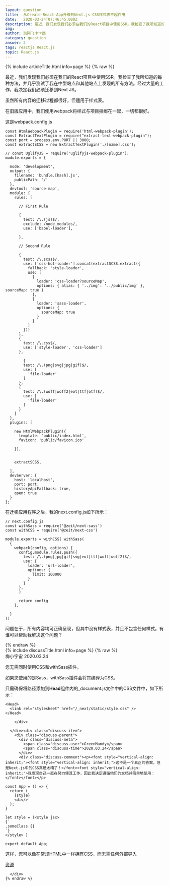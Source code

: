 ```yaml
---
layout: question
title:  从Create-React-App升级到Next.js-CSS样式表不起作用
date:   2020-03-24T07:46:45.000Z
description: 最近，我们发现我们必须在我们的React项目中使用SSR。我检查了我所知道的每种方法，并几乎测试了我在中型站点和其他站点上发现的所有方法。经过大量的工作，...
img: 
author: 凯阿飞卡卡西
category: question
answer: 2
tags: reactjs React.js
topic: React.js
---
```

<div class="article-root">
  <div class="article">
    {% include articleTitle.html info=page %}
    {% raw %}
    <div class="article-content"><p><font style="vertical-align: inherit;"><font style="vertical-align: inherit;">最近，我们发现我们必须在我们的React项目中使用SSR。</font><font style="vertical-align: inherit;">我检查了我所知道的每种方法，并几乎测试了我在中型站点和其他站点上发现的所有方法。</font><font style="vertical-align: inherit;">经过大量的工作，我决定我们必须迁移到Next JS。</font></font></p>

<p><font style="vertical-align: inherit;"><font style="vertical-align: inherit;">虽然所有内容的迁移过程都很好，但适用于样式表。</font></font></p>

<p><font style="vertical-align: inherit;"><font style="vertical-align: inherit;">在旧版应用中，我们使用webpack将样式与项目捆绑在一起，一切都很好。</font></font></p>

<p><font style="vertical-align: inherit;"><font style="vertical-align: inherit;">这是webpack.config.js</font></font></p>

<p></p><div class="snippet" data-lang="js" data-hide="false" data-console="true" data-babel="false">
<div class="snippet-code">
<pre class="snippet-code-js lang-js prettyprint-override"><code>const HtmlWebpackPlugin = require('html-webpack-plugin');<font></font>
const ExtractTextPlugin = require("extract-text-webpack-plugin");<font></font>
const port = process.env.PORT || 3000;<font></font>
const extractSCSS = new ExtractTextPlugin('./[name].css');<font></font>
<font></font>
// const UglifyJS = require('uglifyjs-webpack-plugin');<font></font>
module.exports = {<font></font>
<font></font>
  mode: 'development',<font></font>
  output: {<font></font>
    filename: 'bundle.[hash].js',<font></font>
    publicPath: '/'<font></font>
  },<font></font>
  devtool: 'source-map',<font></font>
  module: {<font></font>
    rules: [<font></font>
<font></font>
      // First Rule<font></font>
<font></font>
      {<font></font>
        test: /\.(js)$/,<font></font>
        exclude: /node_modules/,<font></font>
        use: ['babel-loader'],<font></font>
<font></font>
      },<font></font>
<font></font>
      // Second Rule<font></font>
<font></font>
      {<font></font>
        test: /\.scss$/,<font></font>
        use: ['css-hot-loader'].concat(extractSCSS.extract({<font></font>
          fallback: 'style-loader',<font></font>
          use: [<font></font>
            {<font></font>
              loader: 'css-loader?sourceMap',<font></font>
              options: { alias: { '../img': '../public/img' }, sourceMap: true }<font></font>
            },<font></font>
            {<font></font>
              loader: 'sass-loader',<font></font>
              options: {<font></font>
                sourceMap: true<font></font>
              }<font></font>
            }<font></font>
          ]<font></font>
        }))<font></font>
      },<font></font>
      {<font></font>
        test: /\.css$/,<font></font>
        use: ['style-loader', 'css-loader']<font></font>
      },<font></font>
<font></font>
        {<font></font>
        test: /\.(png|svg|jpg|gif)$/,<font></font>
        use: [<font></font>
          'file-loader'<font></font>
        ]<font></font>
      },<font></font>
      {<font></font>
        test: /\.(woff|woff2|eot|ttf|otf)$/,<font></font>
        use: [<font></font>
          'file-loader'<font></font>
        ]<font></font>
      }<font></font>
    ]<font></font>
  },<font></font>
  plugins: [<font></font>
<font></font>
    new HtmlWebpackPlugin({<font></font>
      template: 'public/index.html',<font></font>
      favicon: 'public/favicon.ico'<font></font>
<font></font>
    }),<font></font>
<font></font>
<font></font>
    extractSCSS,<font></font>
<font></font>
  ],<font></font>
  devServer: {<font></font>
    host: 'localhost',<font></font>
    port: port,<font></font>
    historyApiFallback: true,<font></font>
    open: true<font></font>
  }<font></font>
};</code></pre>
</div>
</div>
<p></p>

<p><font style="vertical-align: inherit;"><font style="vertical-align: inherit;">在迁移应用程序之后，我的next.config.js如下所示：</font></font></p>

<p></p><div class="snippet" data-lang="js" data-hide="false" data-console="true" data-babel="false">
<div class="snippet-code">
<pre class="snippet-code-js lang-js prettyprint-override"><code>// next.config.js<font></font>
const withSass = require('@zeit/next-sass')<font></font>
const withCSS = require('@zeit/next-css')<font></font>
<font></font>
module.exports = withCSS( withSass(<font></font>
  {<font></font>
    webpack(config, options) {<font></font>
      config.module.rules.push({<font></font>
        test: /\.(png|jpg|gif|svg|eot|ttf|woff|woff2)$/,<font></font>
        use: {<font></font>
          loader: 'url-loader',<font></font>
          options: {<font></font>
            limit: 100000<font></font>
          }<font></font>
        }<font></font>
      },<font></font>
      )<font></font>
<font></font>
      return config<font></font>
    },<font></font>
<font></font>
  }<font></font>
))</code></pre>
</div>
</div>
<p></p>

<p><font style="vertical-align: inherit;"><font style="vertical-align: inherit;">问题在于，所有内容均可正确呈现，但其中没有样式表，并且不包含任何样式。</font><font style="vertical-align: inherit;">有谁可以帮助我解决这个问题？</font></font></p></div>
    {% endraw %}
  </div>

  <div class="discuss-wrapper">
    {% include discussTitle.html info=page %}
    {% raw %}
    <div class="discuss-item">
        <div class="discuss-parent">
          <div class="discuss-meta">
            <span class="discuss-user">梅小宇宙</span>
            <span class="discuss-time">2020.03.24</span>
          </div>
          <div class="discuss-comment"><p><font style="vertical-align: inherit;"><font style="vertical-align: inherit;">您无需同时使用CSS和withSass插件。</font></font></p>

<p><font style="vertical-align: inherit;"><font style="vertical-align: inherit;">如果您使用的是Sass，withSass插件会将其编译为CSS。</font></font></p>

<p><font style="vertical-align: inherit;"><font style="vertical-align: inherit;">只需确保将路径添加到</font></font><strong><font style="vertical-align: inherit;"><font style="vertical-align: inherit;">Head</font></font></strong><font style="vertical-align: inherit;"><font style="vertical-align: inherit;">组件</font><font style="vertical-align: inherit;">内的_document.js文件中的CSS文件中，</font><font style="vertical-align: inherit;">如下所示：</font></font></p>

<pre><code>&lt;Head&gt;<font></font>
  &lt;link rel="stylesheet" href="/_next/static/style.css" /&gt;<font></font>
&lt;/Head&gt;<font></font>
</code></pre></div>
        </div>
        
      </div><div class="discuss-item">
        <div class="discuss-parent">
          <div class="discuss-meta">
            <span class="discuss-user">GreenMandy</span>
            <span class="discuss-time">2020.03.24</span>
          </div>
          <div class="discuss-comment"><p><font style="vertical-align: inherit;"><font style="vertical-align: inherit;">这不是一个真正的答案，但是Next.js中的CSS真是太糟了！</font><font style="vertical-align: inherit;">我发现自己一直在努力使其工作，因此我决定遵循他们的文档并简单地使用：</font></font></p>

<pre><code>const App = () =&gt; {<font></font>
  return (<font></font>
    {style}<font></font>
    &lt;div/&gt;<font></font>
  );<font></font>
}<font></font>
<font></font>
let style = (&lt;style jsx&gt;<font></font>
{`<font></font>
.someClass {}<font></font>
`}<font></font>
&lt;/style&gt; )<font></font>
<font></font>
export default App;<font></font>
</code></pre>

<p><font style="vertical-align: inherit;"><font style="vertical-align: inherit;">这样，您可以像在常规HTML中一样拥有CSS，而无需任何外部导入</font></font></p>

<p><a href="https://nextjs.org/learn/basics/styling-components" rel="nofollow noreferrer"><font style="vertical-align: inherit;"><font style="vertical-align: inherit;">资源</font></font></a></p></div>
        </div>
        
      </div>
    {% endraw %}
  </div>
<div>
